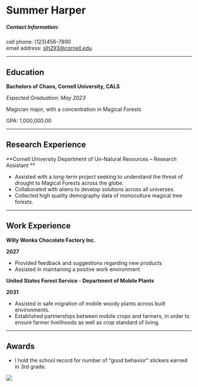 Summer Harper
================

##### Contact Information:

cell phone: (123)456-7890 <br> email address: <slh293@cornell.edu>

------------------------------------------------------------------------

## Education

**Bachelors of Chaos, Cornell University, CALS**

*Expected Graduation: May 2023*

Magician major, with a concentration in Magical Forests

GPA: 1,000,000.00

------------------------------------------------------------------------

## Research Experience

**Cornell University Department of Un-Natural Resources – Research
Assistant **

- Assisted with a long-term project seeking to understand the threat of
  drought to Magical Forests across the globe.
- Collaborated with aliens to develop solutions across all universes.
- Collected high quality demography data of monoculture magical tree
  forests.

------------------------------------------------------------------------

## Work Experience

**Willy Wonka Chocolate Factory Inc.**

**2027**

- Provided feedback and suggestions regarding new products
- Assisted in maintaining a positve work environment

**United States Forest Service - Department of Mobile Plants**

**2031**

- Assisted in safe migration of mobile woody plants across built
  environments.
- Established partnerships between mobile crops and farmers, in order to
  ensure farmer livelihoods as well as crop standard of living.

------------------------------------------------------------------------

## Awards

- I hold the school record for number of “good behavior” stickers earned
  in 3rd grade.

![](https://raisingchildren.net.au/__data/assets/image/0029/47846/reward-charts.jpg)
